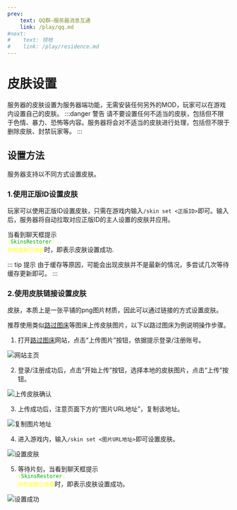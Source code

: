 ```yaml
---
prev:
    text: QQ群—服务器消息互通
    link: /play/qq.md
#next:
#    text: 领地
#    link: /play/residence.md
---
```

# 皮肤设置
服务器的皮肤设置为服务器端功能，无需安装任何另外的MOD，玩家可以在游戏内设置自己的皮肤。
:::danger 警告
请不要设置任何不适当的皮肤，包括但不限于色情、暴力、恐怖等内容。服务器将会对不适当的皮肤进行处理，包括但不限于删除皮肤、封禁玩家等。
:::

## 设置方法
服务器支持以不同方式设置皮肤。
### 1.使用正版ID设置皮肤
玩家可以使用正版ID设置皮肤，只需在游戏内输入`/skin set <正版ID>`即可。输入后，服务器将自动拉取对应正版ID的主人设置的皮肤并应用。

当看到聊天框提示<code> <font color="#FFFF55">[</font><font color="#00AA00">SkinsRestorer</font><font color="#FFFF55">]</font> <font color="#FFFF55"><b>你的皮肤已改变</b></font></code>时，即表示皮肤设置成功.

::: tip 提示
由于缓存等原因，可能会出现皮肤并不是最新的情况，多尝试几次等待缓存更新即可。
:::
### 2.使用皮肤链接设置皮肤
皮肤，本质上是一张平铺的png图片材质，因此可以通过链接的方式设置皮肤。

推荐使用类似[路过图床](https://imgse.com/)等图床上传皮肤图片，以下以路过图床为例说明操作步骤。
1. 打开[路过图床](https://imgse.com/)网站，点击“上传图片”按钮，依据提示登录/注册账号。

![网站主页](/images/website.png)

2. 登录/注册成功后，点击“开始上传”按钮，选择本地的皮肤图片，点击“上传”按钮。

![上传皮肤确认](/images/uploadskin.png)

3. 上传成功后，注意页面下方的“图片URL地址”，复制该地址。

![复制图片地址](/images/copyurl.png)

4. 进入游戏内，输入`/skin set <图片URL地址>`即可设置皮肤。

![设置皮肤](/images/setskin.png)

5. 等待片刻，当看到聊天框提示<code> <font color="#FFFF55">[</font><font color="#00AA00">SkinsRestorer</font><font color="#FFFF55">]</font> <font color="#FFFF55"><b>你的皮肤已改变</b></font></code>时，即表示皮肤设置成功。

![设置成功](/images/skin-done.png)